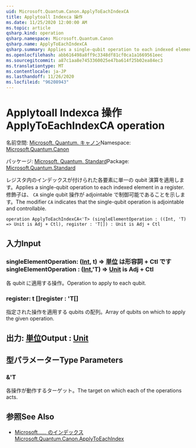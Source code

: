```yaml
---
uid: Microsoft.Quantum.Canon.ApplyToEachIndexCA
title: Applytoall Indexca 操作
ms.date: 11/25/2020 12:00:00 AM
ms.topic: article
qsharp.kind: operation
qsharp.namespace: Microsoft.Quantum.Canon
qsharp.name: ApplyToEachIndexCA
qsharp.summary: Applies a single-qubit operation to each indexed element in a register. The modifier `CA` indicates that the single-qubit operation is adjointable and controllable.
ms.openlocfilehash: abb616498a8ff9c3348df81cf0ca1a1669561eec
ms.sourcegitcommit: a87c1aa8e7453360025e47ba614f25b02ea84ec3
ms.translationtype: MT
ms.contentlocale: ja-JP
ms.lasthandoff: 11/26/2020
ms.locfileid: "96208943"
---
```

# <a name="applytoeachindexca-operation"></a><span data-ttu-id="bac95-102">Applytoall Indexca 操作</span><span class="sxs-lookup"><span data-stu-id="bac95-102">ApplyToEachIndexCA operation</span></span>

<span data-ttu-id="bac95-103">名前空間: [Microsoft. Quantum. キャノン](xref:Microsoft.Quantum.Canon)</span><span class="sxs-lookup"><span data-stu-id="bac95-103">Namespace: [Microsoft.Quantum.Canon](xref:Microsoft.Quantum.Canon)</span></span>

<span data-ttu-id="bac95-104">パッケージ: [Microsoft. Quantum. Standard](https://nuget.org/packages/Microsoft.Quantum.Standard)</span><span class="sxs-lookup"><span data-stu-id="bac95-104">Package: [Microsoft.Quantum.Standard](https://nuget.org/packages/Microsoft.Quantum.Standard)</span></span>


<span data-ttu-id="bac95-105">レジスタ内のインデックスが付けられた各要素に単一の qubit 演算を適用します。</span><span class="sxs-lookup"><span data-stu-id="bac95-105">Applies a single-qubit operation to each indexed element in a register.</span></span>
<span data-ttu-id="bac95-106">修飾子は、 `CA` single qubit 操作が adjointable で制御可能であることを示します。</span><span class="sxs-lookup"><span data-stu-id="bac95-106">The modifier `CA` indicates that the single-qubit operation is adjointable and controllable.</span></span>

```qsharp
operation ApplyToEachIndexCA<'T> (singleElementOperation : ((Int, 'T) => Unit is Adj + Ctl), register : 'T[]) : Unit is Adj + Ctl
```


## <a name="input"></a><span data-ttu-id="bac95-107">入力</span><span class="sxs-lookup"><span data-stu-id="bac95-107">Input</span></span>

### <a name="singleelementoperation--intt--unit--is-adj--ctl"></a><span data-ttu-id="bac95-108">singleElementOperation: ([Int](xref:microsoft.quantum.lang-ref.int), t) => [単位](xref:microsoft.quantum.lang-ref.unit)  は形容詞 + Ctl です</span><span class="sxs-lookup"><span data-stu-id="bac95-108">singleElementOperation : ([Int](xref:microsoft.quantum.lang-ref.int),'T) => [Unit](xref:microsoft.quantum.lang-ref.unit)  is Adj + Ctl</span></span>

<span data-ttu-id="bac95-109">各 qubit に適用する操作。</span><span class="sxs-lookup"><span data-stu-id="bac95-109">Operation to apply to each qubit.</span></span>


### <a name="register--t"></a><span data-ttu-id="bac95-110">register: t []</span><span class="sxs-lookup"><span data-stu-id="bac95-110">register : 'T[]</span></span>

<span data-ttu-id="bac95-111">指定された操作を適用する qubits の配列。</span><span class="sxs-lookup"><span data-stu-id="bac95-111">Array of qubits on which to apply the given operation.</span></span>



## <a name="output--unit"></a><span data-ttu-id="bac95-112">出力: [単位](xref:microsoft.quantum.lang-ref.unit)</span><span class="sxs-lookup"><span data-stu-id="bac95-112">Output : [Unit](xref:microsoft.quantum.lang-ref.unit)</span></span>



## <a name="type-parameters"></a><span data-ttu-id="bac95-113">型パラメーター</span><span class="sxs-lookup"><span data-stu-id="bac95-113">Type Parameters</span></span>

### <a name="t"></a><span data-ttu-id="bac95-114">&</span><span class="sxs-lookup"><span data-stu-id="bac95-114">'T</span></span>

<span data-ttu-id="bac95-115">各操作が動作するターゲット。</span><span class="sxs-lookup"><span data-stu-id="bac95-115">The target on which each of the operations acts.</span></span>

## <a name="see-also"></a><span data-ttu-id="bac95-116">参照</span><span class="sxs-lookup"><span data-stu-id="bac95-116">See Also</span></span>

- [<span data-ttu-id="bac95-117">Microsoft...... のインデックス</span><span class="sxs-lookup"><span data-stu-id="bac95-117">Microsoft.Quantum.Canon.ApplyToEachIndex</span></span>](xref:Microsoft.Quantum.Canon.ApplyToEachIndex)